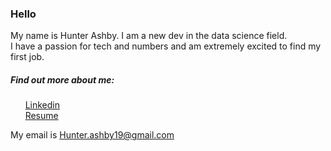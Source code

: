 ### Hello
My name is Hunter Ashby. I am a new dev in the data science field.  
I have a passion for tech and numbers and am extremely excited to find my first job.

##### Find out more about me:  
&nbsp;&nbsp;&nbsp;&nbsp;&nbsp;&nbsp;[Linkedin](https://www.linkedin.com/in/hunter-ashby/)  
&nbsp;&nbsp;&nbsp;&nbsp;&nbsp;&nbsp;[Resume](https://docs.google.com/document/d/1FcWC51W5Pp7H3vJUbiLiv4aNczFGpbyKaRXeFpKv6H0/edit?usp=sharing)

My email is Hunter.ashby19@gmail.com
